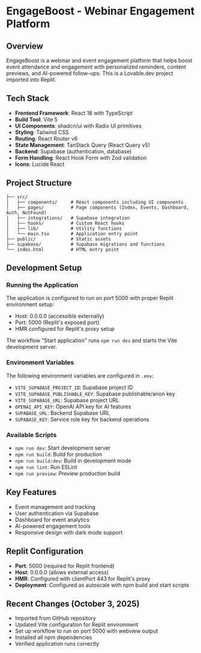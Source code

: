# EngageBoost - Webinar Engagement Platform

## Overview
EngageBoost is a webinar and event engagement platform that helps boost event attendance and engagement with personalized reminders, content previews, and AI-powered follow-ups. This is a Lovable.dev project imported into Replit.

## Tech Stack
- **Frontend Framework**: React 18 with TypeScript
- **Build Tool**: Vite 5
- **UI Components**: shadcn/ui with Radix UI primitives
- **Styling**: Tailwind CSS
- **Routing**: React Router v6
- **State Management**: TanStack Query (React Query v5)
- **Backend**: Supabase (authentication, database)
- **Form Handling**: React Hook Form with Zod validation
- **Icons**: Lucide React

## Project Structure
```
├── src/
│   ├── components/     # React components including UI components
│   ├── pages/          # Page components (Index, Events, Dashboard, Auth, NotFound)
│   ├── integrations/   # Supabase integration
│   ├── hooks/          # Custom React hooks
│   ├── lib/            # Utility functions
│   └── main.tsx        # Application entry point
├── public/             # Static assets
├── supabase/           # Supabase migrations and functions
└── index.html          # HTML entry point
```

## Development Setup

### Running the Application
The application is configured to run on port 5000 with proper Replit environment setup:
- Host: 0.0.0.0 (accessible externally)
- Port: 5000 (Replit's exposed port)
- HMR configured for Replit's proxy setup

The workflow "Start application" runs `npm run dev` and starts the Vite development server.

### Environment Variables
The following environment variables are configured in `.env`:
- `VITE_SUPABASE_PROJECT_ID`: Supabase project ID
- `VITE_SUPABASE_PUBLISHABLE_KEY`: Supabase publishable/anon key
- `VITE_SUPABASE_URL`: Supabase project URL
- `OPENAI_API_KEY`: OpenAI API key for AI features
- `SUPABASE_URL`: Backend Supabase URL
- `SUPABASE_KEY`: Service role key for backend operations

### Available Scripts
- `npm run dev`: Start development server
- `npm run build`: Build for production
- `npm run build:dev`: Build in development mode
- `npm run lint`: Run ESLint
- `npm run preview`: Preview production build

## Key Features
- Event management and tracking
- User authentication via Supabase
- Dashboard for event analytics
- AI-powered engagement tools
- Responsive design with dark mode support

## Replit Configuration
- **Port**: 5000 (required for Replit frontend)
- **Host**: 0.0.0.0 (allows external access)
- **HMR**: Configured with clientPort 443 for Replit's proxy
- **Deployment**: Configured as autoscale with npm build and start scripts

## Recent Changes (October 3, 2025)
- Imported from GitHub repository
- Updated Vite configuration for Replit environment
- Set up workflow to run on port 5000 with webview output
- Installed all npm dependencies
- Verified application runs correctly
